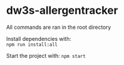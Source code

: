 # dw3s-allergentracker

All commands are ran in the root directory 

Install dependencies with:   
``npm run install:all``

Start the project with:
``npm start``